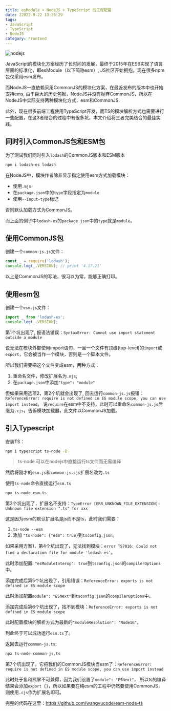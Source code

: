 ```yaml
---
title: esModule + NodeJS + TypeScript 的工程配置
date: 22022-9-22 13:35:29
tags:
- JavaScript
- TypeScript
- NodeJS
category: Frontend
---
```


![nodejs](https://www.w3cschool.cn/attachments/image/20170808/1502178281486445.png)

JavaScript的模块化方案经历了长时间的发展，最终于2015年在ES6实现了语言层面的标准化，即esModule（以下简称esm）, JS社区开始拥抱，现在很多npm包仅采用esm发布。

而NodeJS一直依赖采用CommonJS的模块化方案，在最近发布的版本中也开始支持ems, 由于巨大的历史包袱，NodeJS并没有抛弃CommonJS，所以在NodeJS中实际支持两种模块化方式，esm和CommonJS.

此外，现在很多前端工程使用TypeScript开发，而TS的模块解析方式也需要进行一些配置，在这3者结合的过程中有很多坑，本文介绍将三者完美结合的最佳实践。

<!--more-->

## 同时引入CommonJS包和ESM包

为了测试我们同时引入`lodash`的CommonJS版本和ESM版本

```bash
npm i lodash-es lodash
```

在NodeJS中，模块作者除非显示指定使用esm方式加载模块：

- 使用`.mjs`
- 在`package.json`中的`type`字段指定为`module`
- 使用`--input-type`标记

否则默认加载方式为CommonJS。

而上面的例子中`lodash-es`的`package.json`中的`type`就是`module`。

## 使用CommonJS包

创建一个`common-js.js`文件：

```javascript
const _ = require('lodash');
console.log(_.VERSION); // print '4.17.21'
```

以上是CommonJS的写法，很习以为常，能够正确打印。

## 使用esm包

创建一个`esm.js`文件：

```javascript
import _ from 'lodash-es';
console.log(_.VERSION);
```

第1个坑出现了, 报语法错误：`SyntaxError: Cannot use import statement outside a module`

说无法在模块外部使用import语句，一旦一个文件有顶级(top-level)的`import`或`export`，它会被当作一个模块，否则是一个脚本文件。

所以我们需要把这个文件变成esm，两种方式：

1. 重命名文件，修改扩展名为`.mjs`;
2. 在`package.json`中添加`"type": "module"`

但如果采用选项2，第2个坑就会出现了, 回去运行`common-js.js`报错：`ReferenceError: require is not defined in ES module scope, you can use import instead`。
说`require`在esm中不支持，此时可以重命名`common-js.js`后缀为`.cjs`，告诉模块加载器，此文件以CommonJS加载。

## 引入Typescript

安装TS：

```bash
npm i typescript ts-node -D
```

> ts-node 可以在nodejs中直接运行ts文件而无需编译

然后将刚才的`esm.js`和`common-js.cjs`扩展名改为`.ts`

使用`ts-node`命令直接运行`esm.ts`

```bash
npx ts-node esm.ts
```

第3个坑出现了，扩展名不支持：`TypeError [ERR_UNKNOWN_FILE_EXTENSION]: Unknown file extension ".ts" for xxx`

这是因为esm的默认扩展名是js而不是ts，此时我们需要：

1. `ts-node --esm`
2. 添加 `"ts-node": {"esm": true}`到`tsconfig.json`。

如果采用方案1，第4个坑出现了，无法找到模块：`error TS7016: Could not find a declaration file for module 'lodash-es'`。

此时添加配置: `"esModuleInterop": true`到`tsconfig.json`的`compilerOptions`中。

添加完成后第5个坑出现了，引用错误：`ReferenceError: exports is not defined in ES module scope`

此时添加配置`module": "ESNext"`到`tsconfig.json`的`compilerOptions`中。

添加完成后第6个坑出现了，找不到模块：`ReferenceError: exports is not defined in ES module scope`

此时配置模块的解析方式为最新的`"moduleResolution": "Node16"`。

到此终于可以成功运行`esm.ts`了。

返回去运行`common-js.ts`:

```bash
npx ts-node common-js.ts
```

第7个坑出现了，它把我们的CommonJS模块当esm了：`ReferenceError: require is not defined in ES module scope, you can use import instead`

此时处于鱼和熊掌不可兼得，因为我们设置了`module": "ESNext"`， 所以ts的编译结果会添加`export {}`，所以如果要在纯esm的工程中仍然要使用CommonJS，则使用`.cjs`作为扩展名即可。

完整的代码在这里：https://github.com/wangyucode/esm-node-ts